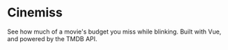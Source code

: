 # Cinemiss
See how much of a movie's budget you miss while blinking. Built with Vue, and powered by the TMDB API.
